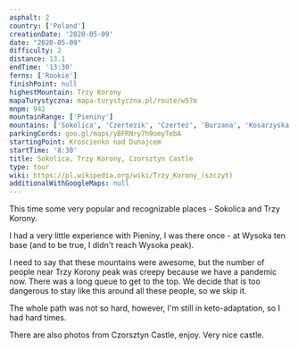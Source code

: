 ```yaml
---
asphalt: 2
country: ['Poland']
creationDate: '2020-05-09'
date: "2020-05-09"
difficulty: 2
distance: 13.1
endTime: '13:30'
ferns: ['Rookie']
finishPoint: null
highestMountain: Trzy Korony
mapaTurystyczna: mapa-turystyczna.pl/route/w57m
mnpm: 942
mountainRange: ['Pieniny']
mountains: ['Sokolica', 'Czertezik', 'Czerteż', 'Burzana', 'Kosarzyska']
parkingCords: goo.gl/maps/yBFRNry7h9omyTebA
startingPoint: Krościenko nad Dunajcem
startTime: '8:30'
title: Sokolica, Trzy Korony, Czorsztyn Castle
type: tour
wiki: https://pl.wikipedia.org/wiki/Trzy_Korony_(szczyt)
additionalWithGoogleMaps: null
---
```


This time some very popular and recognizable places - Sokolica and Trzy Korony.

I had a very little experience with Pieniny, I was there once - at Wysoka ten base (and to be true, I didn't reach Wysoka peak).

I need to say that these mountains were awesome, but the number of people near Trzy Korony peak was creepy because we have a pandemic now. There was a long queue to get to the top. We decide that is too dangerous to stay like this around all these people, so we skip it.

The whole path was not so hard, however, I'm still in keto-adaptation, so I had hard times.

There are also photos from Czorsztyn Castle, enjoy. Very nice castle.
